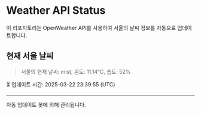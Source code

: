 
# Weather API Status

이 리포지토리는 OpenWeather API를 사용하여 서울의 날씨 정보를 자동으로 업데이트합니다.

## 현재 서울 날씨
> 서울의 현재 날씨: mist, 온도: 11.14°C, 습도: 52%

⏳ 업데이트 시간: 2025-03-22 23:39:55 (UTC)

---
자동 업데이트 봇에 의해 관리됩니다.
